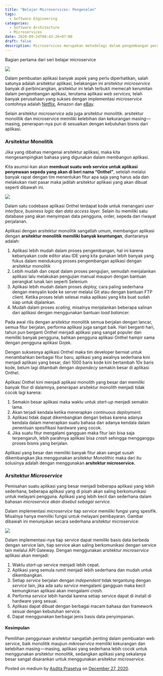```yaml
---
title: "Belajar Microservices: Pengenalan"
tags:
  - Software Engineering
categories: 
  - Software Architecture
  - Microservices
date: 2020-09-24T08:43:26+07:00
draft: false
description: Microservices merupakan metodologi dalam pengembangan perangkat lunak dengan memisahkan suatu aplikasi yang besar menjadi beberapa aplikasi yang lebih sederhana.
---
```



Bagian pertama dari seri belajar microservice

![](https://cdn-images-1.medium.com/max/800/0*E8EpaH8BzdlA2EqV)

Dalam pembuatan aplikasi banyak aspek yang perlu diperhatikan, salah satunya adalah arsitektur aplikasi, belakangan ini arsitektur _microservice_ banyak di perbincangkan, arsitektur ini telah terbukti memecah kerumitan dalam pengembangan aplikasi, terutama aplikasi _web services,_ telah banyak perusahaan yang sukses dengan implementasi _microservice_ contohnya adalah [Netflix](https://www.nginx.com/blog/microservices-at-netflix-architectural-best-practices/), Amazon dan [eBay](https://dzone.com/articles/microservices-at-ebay-part-2-sharing-modules-acros).

Selain arsitektur _microservice_ ada juga arsitektur monolitik. arsitektur monolitik dan microservice memiliki kelebihan dan kekurangan masing — masing, penerapan-nya pun di sesuaikan dengan kebutuhan bisnis dari aplikasi.

### Arsitektur Monolitik

Jika yang dibahas mengenai arsitektur aplikasi, maka kita mengesampingkan bahasa yang digunakan dalam membangun aplikasi.

Kita asumsi-kan akan **membuat suatu web service untuk aplikasi penyewaan sepeda yang akan di beri nama “Onthel”**, setelah melalui banyak rapat dengan tim menentukan fitur apa saja yang harus ada dan melakukan riset pasar maka jadilah arsitektur aplikasi yang akan dibuat seperti dibawah ini.

![](https://cdn-images-1.medium.com/max/800/1*5myyqLpI3JQJ3_XN0RQtIw.png)

Dalam satu codebase aplikasi Onthel terdapat kode untuk menangani _user interface, business logic_ dan _data access layer._ Selain itu memiliki satu database yang akan menyimpan data pengguna, order, sepeda dan riwayat perjalanan.

Aplikasi dengan arsitektur monolitik sangatlah umum, membangun aplikasi dengan **arsitektur monolitik memiliki banyak keuntungan**, diantaranya adalah:

1.  Aplikasi lebih mudah dalam proses pengembangan, hal ini karena kebanyakan code editor atau IDE yang kita gunakan lebih banyak yang fokus dalam mendukung proses pengembangan aplikasi dengan arsitektur monolitik
2.  Lebih mudah dan cepat dalam proses pengujian, semudah menjalankan aplikasi lalu melakukan pengujian manual maupun dengan bantuan perangkat lunak lain seperti Selenium
3.  Aplikasi lebih mudah dalam proses _deploy,_ cara paling sederhana dengan menyalin kode ke server melalui Git atau dengan bantuan FTP client. Ketika proses telah selesai maka aplikasi yang kita buat sudah siap untuk dijalankan.
4.  Mudah dalam proses _scaling_, misalnya menjalankan beberapa salinan dari aplikasi dengan menggunakan bantuan _load balancer._

Pada awal rilis dengan arsitektur monolitik semua berjalan dengan lancar, semua fitur berjalan, performa aplikasi juga sangat baik. Hari berganti hari, tahun pun berganti Onthel menjadi aplikasi yang sangat populer dan memiliki banyak pengguna, bahkan pengguna aplikasi Onthel hampir sama dengan pengguna aplikasi Gojek.

Dengan suksesnya aplikasi Onthel maka tim developer berniat untuk menambahkan berbagai fitur baru, aplikasi yang awalnya sederhana kini menjadi aplikasi yang besar, dari 1000 baris kode kini bertambah 10x baris kode, belum lagi ditambah dengan _dependecy_ semakin besar di aplikasi Onthel.

Aplikasi Onthel kini menjadi aplikasi monolith yang besar dan memiliki banyak fitur di dalamnya, penerapan arsitektur monolith menjadi tidak cocok lagi karena:

1.  Semakin besar aplikasi maka waktu untuk _start-up_ menjadi semakin lama.
2.  Akan terjadi kendala ketika menerapkan _continuous deployment._
3.  Aplikasi tidak dapat dikembangkan dengan bebas karena adanya kendala dalam menerapkan suatu bahasa dan adanya kendala dalam penentuan spesifikasi hardware yang cocok.
4.  Jika suatu fitur mengalami gangguan maka fitur lain bisa saja terpengaruh, lebih parahnya aplikasi bisa _crash_ sehingga mengganggu proses bisnis yang berjalan.

Aplikasi yang besar dan memiliki banyak fitur akan sangat susah dikembangkan jika menggunakan arsitektur Monolithic maka dari itu solusinya adalah dengan menggunakan **arsitektur microservice.**

### Arsitektur _Microservice_

Pemisahan suatu aplikasi yang besar menjadi beberapa aplikasi yang lebih sederhana, beberapa aplikasi yang di pisah akan saling berkomunikasi untuk melayani pengguna. Aplikasi yang lebih kecil dan sederhana dalam bahasan _microservice akan disebut sebagai service._

Dalam implementasi _microservice_ tiap _service_ memiliki fungsi yang spesifik. Misalnya hanya memiliki fungsi untuk melayani pembayaran. Gambar dibawah ini menunjukan secara sederhana arsitektur microservice:

![](https://cdn-images-1.medium.com/max/800/1*ZtS-hq4jort2XQr3fcALIw.png)

Dalam implementasi-nya tiap service dapat memiliki basis data berbeda dengan service lain, tiap service akan saling berkomunikasi dengan service lain melalui API Gateway. Dengan menggunakan arsitektur _microservice_ aplikasi akan menjadi:

1.  Waktu _start-up_ service menjadi lebih cepat.
2.  Aplikasi yang semula rumit menjadi lebih sederhana dan mudah untuk dikembangkan.
3.  Setiap _service_ berjalan dengan _independent_ tidak tergantung dengan _service_ lain, jika ada satu _service_ mengalami gangguan maka kecil kemungkinan aplikasi akan mengalami _crash_.
4.  Performa _service_ lebih handal karena setiap service dapat di install di hardware yang sesuai.
5.  Aplikasi dapat dibuat dengan berbagai macam bahasa dan framework sesuai dengan kebutuhan service.
6.  Dapat menggunakan berbagai jenis basis data penyimpanan.

#### Kesimpulan

Pemilihan penggunaan arsitektur sangatlah penting dalam pembuatan web service, baik monolitik maupun _mikroservice_ memiliki kekurangan dan kelebihan masing — masing, aplikasi yang sederhana lebih cocok untuk menggunakan arsitektur monolitik, sedangkan aplikasi yang sekalanya besar sangat disarankan untuk menggunakan arsitektur _microservice._

Posted on medium by [Asdita Prasetya](https://medium.com/@hellodit) on [December 27, 2020](https://medium.com/p/96c3bb66cf2c).

